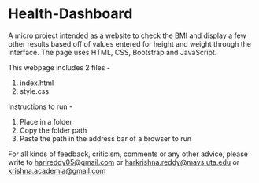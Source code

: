 # Health-Dashboard
A micro project intended as a website to check the BMI and display a few other results based off of values entered for height and weight through the interface. The page uses HTML, CSS, Bootstrap and JavaScript.

This webpage includes 2 files -
1. index.html
2. style.css

Instructions to run -
1. Place in a folder 
2. Copy the folder path
3. Paste the path in the address bar of a browser to run

For all kinds of feedback, criticism, comments or any other advice, please write to harireddy05@gmail.com or harkrishna.reddy@mavs.uta.edu or krishna.academia@gmail.com
